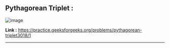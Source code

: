 ## Pythagorean Triplet :

![image](https://user-images.githubusercontent.com/23376002/174630279-5f40e5dd-12ea-4848-a0c0-272087331698.png)


**Link :** https://practice.geeksforgeeks.org/problems/pythagorean-triplet3018/1


----------------------------------------------------------------------------------------------------------------------------------------------------------
